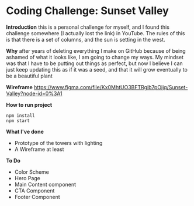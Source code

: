 # Coding Challenge: Sunset Valley

**Introduction**
this is a personal challenge for myself, and I found this challenge somewhere (I actually lost the link) in YouTube.
The rules of this is that there is a set of columns, and the sun is setting in the west. 

**Why**
after years of deleting everything I make on GitHub because of being ashamed of what it looks like, I am going to change my ways. My mindset was that I have to be putting out things as perfect, but now I believe I can just keep updating this as if it was a seed, and that it will grow eventually to be a beautiful plant

**Wireframe**
https://www.figma.com/file/Kx0MhtUO3BFTRgib7pOijq/Sunset-Valley?node-id=0%3A1

**How to run project**

    npm install
    npm start


**What I've done**
* Prototype of the towers with lighting
* A Wireframe at least

**To Do**
* Color Scheme
* Hero Page
* Main Content component
* CTA Component
* Footer Component
